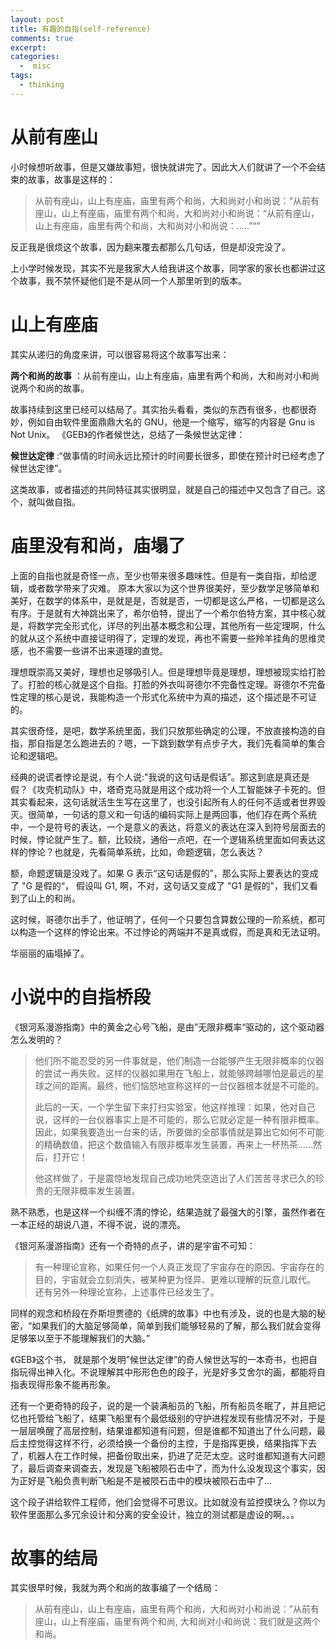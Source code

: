 ```yaml
---
layout: post
title: 有趣的自指(self-reference)
comments: true
excerpt: 
categories:
  -  misc
tags:
  - thinking
---
```



# 从前有座山

小时候想听故事，但是又嫌故事短，很快就讲完了。因此大人们就讲了一个不会结束的故事，故事是这样的：

> 从前有座山，山上有座庙，庙里有两个和尚，大和尚对小和尚说：“从前有座山，山上有座庙，庙里有两个和尚，大和尚对小和尚说：“从前有座山，山上有座庙，庙里有两个和尚，大和尚对小和尚说：&#x2026;..”“”

反正我是很烦这个故事，因为翻来覆去都那么几句话，但是却没完没了。

上小学时候发现，其实不光是我家大人给我讲这个故事，同学家的家长也都讲过这个故事，我不禁怀疑他们是不是从同一个人那里听到的版本。


# 山上有座庙

其实从递归的角度来讲，可以很容易将这个故事写出来：

**两个和尚的故事** ：从前有座山，山上有座庙，庙里有两个和尚，大和尚对小和尚说两个和尚的故事。

故事持续到这里已经可以结局了。其实抬头看看，类似的东西有很多，也都很奇妙，例如自由软件里面鼎鼎大名的 GNU，他是一个缩写，缩写的内容是 Gnu is Not Unix。 《GEB》的作者候世达，总结了一条候世达定律：

**候世达定律** :“做事情的时间永远比预计的时间要长很多，即使在预计时已经考虑了候世达定律”。

这类故事，或者描述的共同特征其实很明显，就是自己的描述中又包含了自己。这个，就叫做自指。


# 庙里没有和尚，庙塌了

上面的自指也就是奇怪一点，至少也带来很多趣味性。但是有一类自指，却给逻辑，或者数学带来了灾难。 原本大家以为这个世界很美好，至少数学足够简单和美好，在数学的体系中，是就是是，否就是否，一切都是这么严格，一切都是这么有序。于是就有大神跳出来了，希尔伯特，提出了一个希尔伯特方案，其中核心就是，将数学完全形式化，详尽的列出基本概念和公理，其他所有一些定理啊，什么的就从这个系统中直接证明得了，定理的发现，再也不需要一些羚羊挂角的思维灵感，也不需要一些讲不出来道理的直觉。

理想既崇高又美好，理想也足够吸引人。但是理想毕竟是理想，理想被现实给打脸了。打脸的核心就是这个自指。打脸的外衣叫哥德尔不完备性定理。哥德尔不完备性定理的核心是说，我能构造一个形式化系统中为真的描述，这个描述是不可证的。

其实很奇怪，是吧，数学系统里面，我们只放那些确定的公理，不放直接构造的自指，那自指是怎么跑进去的？嗯，一下跳到数学有点步子大，我们先看简单的集合论和逻辑吧。

经典的说谎者悖论是说，有个人说:"我说的这句话是假话”。那这到底是真还是假？《攻壳机动队》中，塔奇克马就是用这个成功将一个人工智能妹子卡死的。但其实看起来，这句话就活生生写在这里了，也没引起所有人的任何不适或者世界毁灭。很简单，一句话的意义和一句话的编码实际上是两回事，他们存在两个系统中，一个是符号的表达，一个是意义的表达，将意义的表达在深入到符号层面去的时候，悖论就产生了。额，比较绕，通俗一点吧，在一个逻辑系统里面如何表达这样的悖论？也就是，先看简单系统，比如，命题逻辑，怎么表达？

额，命题逻辑是没戏了。如果 G 表示“这句话是假的”，那么实际上要表达的变成了 "G 是假的“， 假设叫 G1, 啊，不对，这句话又变成了 "G1 是假的"，我们又看到了山上的和尚。

这时候，哥德尔出手了，他证明了，任何一个只要包含算数公理的一阶系统，都可以构造一个这样的悖论出来。不过悖论的两端并不是真或假，而是真和无法证明。

华丽丽的庙塌掉了。


# 小说中的自指桥段

《银河系漫游指南》中的黄金之心号飞船，是由”无限非概率“驱动的，这个驱动器怎么发明的？

> 他们所不能忍受的另一件事就是，他们制造一台能够产生无限非概率的仪器的尝试一再失败。这样的仪器如果用在飞船上，就能够跨越哪怕是最远的星球之间的距离。最终，他们恼怒地宣称这样的一台仪器根本就是不可能的。
> 
> 此后的一天，一个学生留下来打扫实验室，他这样推理：如果，他对自己说，这样的一台仪器事实上是不可能的，那么它就必定是一种有限非概率。因此，如果我要造出一台来的话，所要做的全部事情就是算出它如何不可能的精确数值，把这个数值输入有限非概率发生装置，再来上一杯热茶……然后，打开它！
> 
> 他这样做了，于是震惊地发现自己成功地凭空造出了人们苦苦寻求已久的珍贵的无限非概率发生装置。

熟不熟悉，也是这样一个纠缠不清的悖论，结果造就了最强大的引擎，虽然作者在一本正经的胡说八道，不得不说，说的漂亮。

《银河系漫游指南》还有一个奇特的点子，讲的是宇宙不可知：

> 有一种理论宣称，如果任何一个人真正发现了宇宙存在的原因、宇宙存在的目的，宇宙就会立刻消失，被某种更为怪异、更难以理解的玩意儿取代。 还有另外一种理论宣称，上述事件已经发生了。

同样的观念和桥段在乔斯坦贾德的《纸牌的故事》中也有涉及，说的也是大脑的秘密，“如果我们的大脑足够简单，简单到我们能够轻易的了解，那么我们就会变得足够笨以至于不能理解我们的大脑。”

《GEB》这个书， 就是那个发明”候世达定律”的奇人候世达写的一本奇书，也把自指玩得出神入化。不说理解其中形形色色的段子，光是好多艾舍尔的画，都能将自指表现得形象不能再形象。

还有一个更奇特的段子，说的是一个装满船员的飞船，所有船员冬眠了，并且把记忆也托管给飞船了，结果飞船里有个最低级别的守护进程发现有些情况不对，于是一层层唤醒了高层控制，结果谁都知道有问题，但是谁都不知道出了什么问题，最后主控觉得这样不行，必须给换一个备份的主控，于是指挥更换，结果指挥下去了，机器人在工作时候，把备份取出来，扔进了茫茫太空。这时谁都知道有大问题了，最后调查来调查去，发现是飞船被陨石击中了，而为什么没发现这个事实，因为正好是飞船负责判断飞船是不是被陨石击中的模块被陨石击中了&#x2026;

这个段子讲给软件工程师，他们会觉得不可思议。比如就没有监控摸块么？你以为软件里面那么多冗余设计和分离的安全设计，独立的测试都是虚设的啊。。。


# 故事的结局

其实很早时候，我就为两个和尚的故事编了一个结局：

> 从前有座山，山上有座庙，庙里有两个和尚，大和尚对小和尚说：”从前有座山，山上有座庙，庙里有两个和尚, 大和尚对小和尚说：我们就是这两个和尚。

